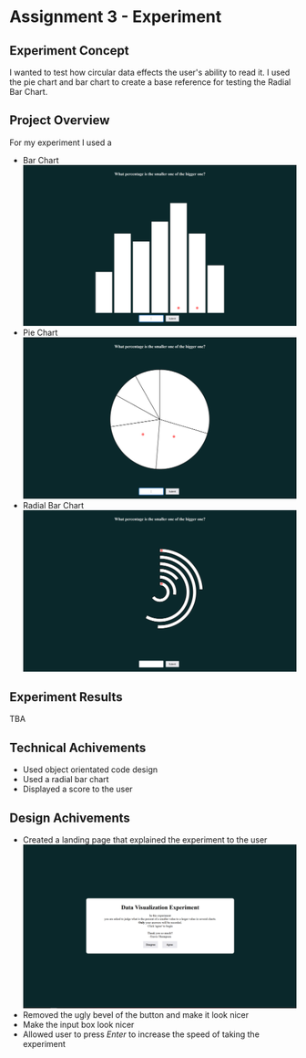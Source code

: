 Assignment 3 - Experiment
===

Experiment Concept
---
I wanted to test how circular data effects the user's ability to read it. I used the pie chart and bar chart to create a base reference for testing the Radial Bar Chart.

Project Overview
---
For my experiment I used a
- Bar Chart
![Bar Chart](./img/bar_chart.PNG)
- Pie Chart
![Pie Chart](./img/pie_chart.PNG)
- Radial Bar Chart
![Radia Bar Chart](./img/radial_bar_chart.PNG)

Experiment Results
---
TBA

Technical Achivements
---
* Used object orientated code design
* Used a radial bar chart
* Displayed a score to the user

Design Achivements
---
* Created a landing page that explained the experiment to the user
![Landing Page](./img/landing_page.PNG)
* Removed the ugly bevel of the button and make it look nicer
* Make the input box look nicer
* Allowed user to press *Enter* to increase the speed of taking the experiment